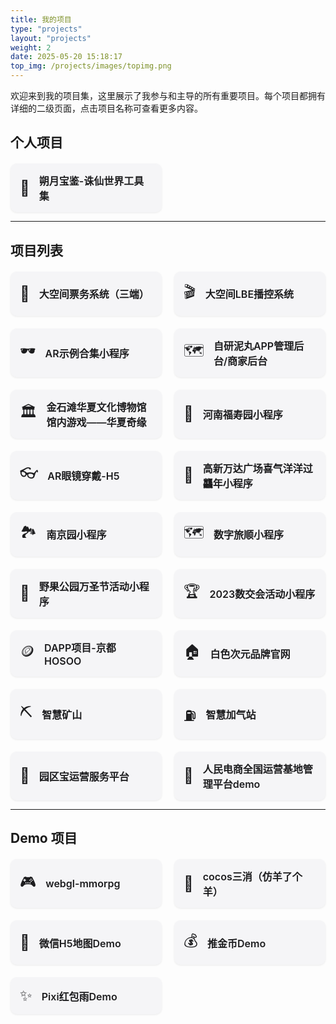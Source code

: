 ```yaml
---
title: 我的项目
type: "projects"
layout: "projects"
weight: 2
date: 2025-05-20 15:18:17
top_img: /projects/images/topimg.png
---
```


欢迎来到我的项目集，这里展示了我参与和主导的所有重要项目。每个项目都拥有详细的二级页面，点击项目名称可查看更多内容。

## 个人项目

<div class="project-grid">
  <a href="/projects/朔月宝鉴" class="project-card">
    <div class="project-icon">🎫</div>
    <div class="project-title">朔月宝鉴-诛仙世界工具集</div>
  </a>
</div>

---

## 项目列表

<div class="project-grid">
  <a href="/projects/大空间票务系统" class="project-card">
    <div class="project-icon">🎫</div>
    <div class="project-title">大空间票务系统（三端）</div>
  </a>
  <a href="/projects/大空间LBE播控系统" class="project-card">
    <div class="project-icon">🎬</div>
    <div class="project-title">大空间LBE播控系统</div>
  </a>
  <a href="/projects/AR示例合集小程序" class="project-card">
    <div class="project-icon">🕶️</div>
    <div class="project-title">AR示例合集小程序</div>
  </a>
  <a href="/projects/自研泥丸APP管理后台商家后台" class="project-card">
    <div class="project-icon">🗺️</div>
    <div class="project-title">自研泥丸APP管理后台/商家后台</div>
  </a>
  <a href="/projects/金石滩华夏文化博物馆馆内游戏——华夏奇缘" class="project-card">
    <div class="project-icon">🏛️</div>
    <div class="project-title">金石滩华夏文化博物馆馆内游戏——华夏奇缘</div>
  </a>
  <a href="/projects/河南福寿园小程序" class="project-card">
    <div class="project-icon">🌳</div>
    <div class="project-title">河南福寿园小程序</div>
  </a>
  <a href="/projects/AR眼镜穿戴-H5" class="project-card">
    <div class="project-icon">👓</div>
    <div class="project-title">AR眼镜穿戴-H5</div>
  </a>
  <a href="/projects/高新万达广场喜气洋洋过龘年小程序" class="project-card">
    <div class="project-icon">🧧</div>
    <div class="project-title">高新万达广场喜气洋洋过龘年小程序</div>
  </a>
  <a href="/projects/南京园小程序" class="project-card">
    <div class="project-icon">🏞️</div>
    <div class="project-title">南京园小程序</div>
  </a>
  <a href="/projects/数字旅顺小程序" class="project-card">
    <div class="project-icon">🗺️</div>
    <div class="project-title">数字旅顺小程序</div>
  </a>
  <a href="/projects/野果公园万圣节活动小程序" class="project-card">
    <div class="project-icon">🎃</div>
    <div class="project-title">野果公园万圣节活动小程序</div>
  </a>
  <a href="/projects/2023数交会活动小程序" class="project-card">
    <div class="project-icon">🏆</div>
    <div class="project-title">2023数交会活动小程序</div>
  </a>
  <a href="/projects/DAPP项目-京都HOSOO" class="project-card">
    <div class="project-icon">🪙</div>
    <div class="project-title">DAPP项目-京都HOSOO</div>
  </a>
  <a href="/projects/白色次元品牌官网" class="project-card">
    <div class="project-icon">🏠</div>
    <div class="project-title">白色次元品牌官网</div>
  </a>
  <a href="/projects/智慧矿山" class="project-card">
    <div class="project-icon">⛏️</div>
    <div class="project-title">智慧矿山</div>
  </a>
  <a href="/projects/智慧加气站" class="project-card">
    <div class="project-icon">⛽</div>
    <div class="project-title">智慧加气站</div>
  </a>
  <a href="/projects/园区宝运营服务平台" class="project-card">
    <div class="project-icon">🏢</div>
    <div class="project-title">园区宝运营服务平台</div>
  </a>
  <a href="/projects/人民电商全国运营基地管理平台demo" class="project-card">
    <div class="project-icon">🛒</div>
    <div class="project-title">人民电商全国运营基地管理平台demo</div>
  </a>
</div>

---

## Demo 项目

<div class="project-grid">
  <a href="/projects/webgl-mmorpg" class="project-card">
    <div class="project-icon">🎮</div>
    <div class="project-title">webgl-mmorpg</div>
  </a>
  <a href="/projects/cocos三消（仿羊了个羊）" class="project-card">
    <div class="project-icon">🐑</div>
    <div class="project-title">cocos三消（仿羊了个羊）</div>
  </a>
  <a href="/projects/微信H5地图Demo" class="project-card">
    <div class="project-icon">📍</div>
    <div class="project-title">微信H5地图Demo</div>
  </a>
  <a href="/projects/推金币Demo" class="project-card">
    <div class="project-icon">💰</div>
    <div class="project-title">推金币Demo</div>
  </a>
  <a href="/projects/Pixi红包雨Demo" class="project-card">
    <div class="project-icon">✨</div>
    <div class="project-title">Pixi红包雨Demo</div>
  </a>
</div>

<style>
.project-grid {
  display: grid;
  grid-template-columns: repeat(1, 1fr); /* 默认手机屏幕显示1列 */
  gap: 20px;
  margin-top: 20px;
  width: 100%;
}

@media (min-width: 600px) {
  .project-grid {
    grid-template-columns: repeat(2, 1fr); /* 屏幕宽度大于600px时显示2列 */
  }
}

@media (min-width: 900px) {
  .project-grid {
    grid-template-columns: repeat(2, 1fr); /* 屏幕宽度大于900px时显示3列 */
  }
}

@media (min-width: 1200px) {
  .project-grid {
    grid-template-columns: repeat(3, 1fr); /* 屏幕宽度大于1200px时显示4列 */
  }
}

.project-card {
  display: flex;
  align-items: center;
  padding: 15px;
  border-radius: 10px;
  background-color: #f5f5f7; /* Apple-like light background */
  text-decoration: none;
  color: #1d1d1f; /* Apple-like dark text */
  transition: transform 0.2s ease-in-out, box-shadow 0.2s ease-in-out;
  box-shadow: 0 1px 3px rgba(0,0,0,0.08);
}

.project-card:hover {
  transform: translateY(-5px);
  box-shadow: 0 4px 12px rgba(0,0,0,0.1);
}

.project-icon {
  font-size: 24px;
  margin-right: 15px;
}

.project-title {
  font-size: 16px;
  font-weight: 600; /* Semi-bold like Apple */
}
</style>
